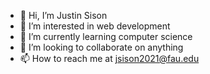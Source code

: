 - 👋 Hi, I’m Justin Sison
- 👀 I’m interested in web development
- 🌱 I’m currently learning computer science
- 💞️ I’m looking to collaborate on anything
- 📫 How to reach me at jsison2021@fau.edu

<!---
jsison2021/jsison2021 is a ✨ special ✨ repository because its `README.md` (this file) appears on your GitHub profile.
You can click the Preview link to take a look at your changes.
--->

